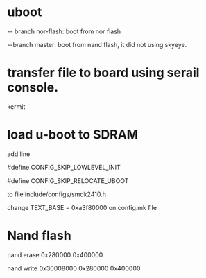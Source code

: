# uboot
-- branch nor-flash: boot from nor flash

--branch master: boot from nand flash, it did not using skyeye.

# transfer file to board using serail console.
kermit

# load u-boot to SDRAM
add line 

#define CONFIG_SKIP_LOWLEVEL_INIT

#define CONFIG_SKIP_RELOCATE_UBOOT

to file include/configs/smdk2410.h

change TEXT_BASE = 0xa3f80000 on config.mk file

# Nand flash
nand erase 0x280000 0x400000

nand write 0x30008000 0x280000 0x400000
